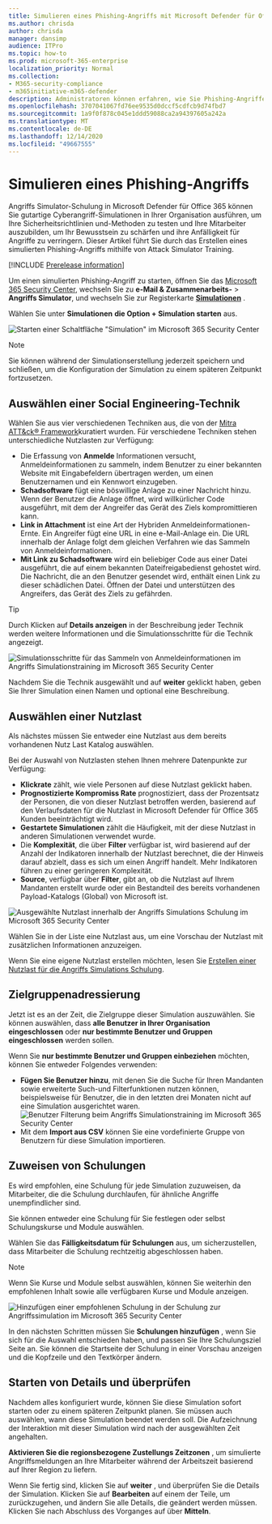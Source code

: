 ```yaml
---
title: Simulieren eines Phishing-Angriffs mit Microsoft Defender für Office 365
ms.author: chrisda
author: chrisda
manager: dansimp
audience: ITPro
ms.topic: how-to
ms.prod: microsoft-365-enterprise
localization_priority: Normal
ms.collection:
- M365-security-compliance
- m365initiative-m365-defender
description: Administratoren können erfahren, wie Sie Phishing-Angriffe simulieren und Ihre Benutzer auf Phishing-Verhinderung mithilfe von Angriffs Simulations Schulungen in Microsoft Defender für Office 365 Schulen.
ms.openlocfilehash: 3707041067fd76ee9535d0dccf5cdfcb9d74fbd7
ms.sourcegitcommit: 1a9f0f878c045e1ddd59088ca2a94397605a242a
ms.translationtype: MT
ms.contentlocale: de-DE
ms.lasthandoff: 12/14/2020
ms.locfileid: "49667555"
---
```

# <a name="simulate-a-phishing-attack"></a>Simulieren eines Phishing-Angriffs

Angriffs Simulator-Schulung in Microsoft Defender für Office 365 können Sie gutartige Cyberangriff-Simulationen in Ihrer Organisation ausführen, um Ihre Sicherheitsrichtlinien und-Methoden zu testen und Ihre Mitarbeiter auszubilden, um Ihr Bewusstsein zu schärfen und ihre Anfälligkeit für Angriffe zu verringern. Dieser Artikel führt Sie durch das Erstellen eines simulierten Phishing-Angriffs mithilfe von Attack Simulator Training.

[!INCLUDE [Prerelease information](../includes/prerelease.md)]

Um einen simulierten Phishing-Angriff zu starten, öffnen Sie das [Microsoft 365 Security Center](https://security.microsoft.com/), wechseln Sie zu **e-Mail & Zusammenarbeits-** \> **Angriffs Simulator**, und wechseln Sie zur Registerkarte [**Simulationen**](https://security.microsoft.com/attacksimulator?viewid=simulations) .

Wählen Sie unter **Simulationen** **die Option + Simulation starten** aus.

![Starten einer Schaltfläche "Simulation" im Microsoft 365 Security Center](../../media/attack-sim-preview-launch.png)

> [!NOTE]
> Sie können während der Simulationserstellung jederzeit speichern und schließen, um die Konfiguration der Simulation zu einem späteren Zeitpunkt fortzusetzen.

## <a name="selecting-a-social-engineering-technique"></a>Auswählen einer Social Engineering-Technik

Wählen Sie aus vier verschiedenen Techniken aus, die von der [Mitra ATT&ck® Framework](https://attack.mitre.org/techniques/enterprise/)kuratiert wurden. Für verschiedene Techniken stehen unterschiedliche Nutzlasten zur Verfügung:

- Die Erfassung von **Anmelde** Informationen versucht, Anmeldeinformationen zu sammeln, indem Benutzer zu einer bekannten Website mit Eingabefeldern übertragen werden, um einen Benutzernamen und ein Kennwort einzugeben.
- **Schadsoftware** fügt eine böswillige Anlage zu einer Nachricht hinzu. Wenn der Benutzer die Anlage öffnet, wird willkürlicher Code ausgeführt, mit dem der Angreifer das Gerät des Ziels kompromittieren kann.
- **Link in Attachment** ist eine Art der Hybriden Anmeldeinformationen-Ernte. Ein Angreifer fügt eine URL in eine e-Mail-Anlage ein. Die URL innerhalb der Anlage folgt dem gleichen Verfahren wie das Sammeln von Anmeldeinformationen.
- **Mit Link zu Schadsoftware** wird ein beliebiger Code aus einer Datei ausgeführt, die auf einem bekannten Dateifreigabedienst gehostet wird. Die Nachricht, die an den Benutzer gesendet wird, enthält einen Link zu dieser schädlichen Datei. Öffnen der Datei und unterstützen des Angreifers, das Gerät des Ziels zu gefährden.

> [!TIP]
> Durch Klicken auf **Details anzeigen** in der Beschreibung jeder Technik werden weitere Informationen und die Simulationsschritte für die Technik angezeigt.
>
> ![Simulationsschritte für das Sammeln von Anmeldeinformationen im Angriffs Simulationstraining im Microsoft 365 Security Center](../../media/attack-sim-preview-sim-steps.png)

Nachdem Sie die Technik ausgewählt und auf **weiter** geklickt haben, geben Sie Ihrer Simulation einen Namen und optional eine Beschreibung.

## <a name="selecting-a-payload"></a>Auswählen einer Nutzlast

Als nächstes müssen Sie entweder eine Nutzlast aus dem bereits vorhandenen Nutz Last Katalog auswählen.

Bei der Auswahl von Nutzlasten stehen Ihnen mehrere Datenpunkte zur Verfügung:

- **Klickrate** zählt, wie viele Personen auf diese Nutzlast geklickt haben.
- **Prognostizierte Kompromiss Rate** prognostiziert, dass der Prozentsatz der Personen, die von dieser Nutzlast betroffen werden, basierend auf den Verlaufsdaten für die Nutzlast in Microsoft Defender für Office 365 Kunden beeinträchtigt wird.
- **Gestartete Simulationen** zählt die Häufigkeit, mit der diese Nutzlast in anderen Simulationen verwendet wurde.
- Die **Komplexität**, die über **Filter** verfügbar ist, wird basierend auf der Anzahl der Indikatoren innerhalb der Nutzlast berechnet, die der Hinweis darauf abzielt, dass es sich um einen Angriff handelt. Mehr Indikatoren führen zu einer geringeren Komplexität.
- **Source**, verfügbar über **Filter**, gibt an, ob die Nutzlast auf Ihrem Mandanten erstellt wurde oder ein Bestandteil des bereits vorhandenen Payload-Katalogs (Global) von Microsoft ist.

![Ausgewählte Nutzlast innerhalb der Angriffs Simulations Schulung im Microsoft 365 Security Center](../../media/attack-sim-preview-select-payload.png)

Wählen Sie in der Liste eine Nutzlast aus, um eine Vorschau der Nutzlast mit zusätzlichen Informationen anzuzeigen.

Wenn Sie eine eigene Nutzlast erstellen möchten, lesen Sie [Erstellen einer Nutzlast für die Angriffs Simulations Schulung](attack-simulation-training-payloads.md).

## <a name="audience-targeting"></a>Zielgruppenadressierung

Jetzt ist es an der Zeit, die Zielgruppe dieser Simulation auszuwählen. Sie können auswählen, dass **alle Benutzer in Ihrer Organisation eingeschlossen** oder **nur bestimmte Benutzer und Gruppen eingeschlossen** werden sollen.

Wenn Sie **nur bestimmte Benutzer und Gruppen einbeziehen** möchten, können Sie entweder Folgendes verwenden:

- **Fügen Sie Benutzer hinzu**, mit denen Sie die Suche für Ihren Mandanten sowie erweiterte Such-und Filterfunktionen nutzen können, beispielsweise für Benutzer, die in den letzten drei Monaten nicht auf eine Simulation ausgerichtet waren.
  ![Benutzer Filterung beim Angriffs Simulationstraining im Microsoft 365 Security Center](../../media/attack-sim-preview-user-targeting.png)
- Mit dem **Import aus CSV** können Sie eine vordefinierte Gruppe von Benutzern für diese Simulation importieren.

## <a name="assigning-training"></a>Zuweisen von Schulungen

Es wird empfohlen, eine Schulung für jede Simulation zuzuweisen, da Mitarbeiter, die die Schulung durchlaufen, für ähnliche Angriffe unempfindlicher sind.

Sie können entweder eine Schulung für Sie festlegen oder selbst Schulungskurse und Module auswählen.

Wählen Sie das **Fälligkeitsdatum für Schulungen** aus, um sicherzustellen, dass Mitarbeiter die Schulung rechtzeitig abgeschlossen haben.

> [!NOTE]
> Wenn Sie Kurse und Module selbst auswählen, können Sie weiterhin den empfohlenen Inhalt sowie alle verfügbaren Kurse und Module anzeigen.
>
> ![Hinzufügen einer empfohlenen Schulung in der Schulung zur Angriffssimulation im Microsoft 365 Security Center](../../media/attack-sim-preview-add-training.png)

In den nächsten Schritten müssen Sie **Schulungen hinzufügen** , wenn Sie sich für die Auswahl entschieden haben, und passen Sie Ihre Schulungsziel Seite an. Sie können die Startseite der Schulung in einer Vorschau anzeigen und die Kopfzeile und den Textkörper ändern.

## <a name="launch-details-and-review"></a>Starten von Details und überprüfen

Nachdem alles konfiguriert wurde, können Sie diese Simulation sofort starten oder zu einem späteren Zeitpunkt planen. Sie müssen auch auswählen, wann diese Simulation beendet werden soll. Die Aufzeichnung der Interaktion mit dieser Simulation wird nach der ausgewählten Zeit angehalten.

**Aktivieren Sie die regionsbezogene Zustellungs Zeitzonen** , um simulierte Angriffsmeldungen an Ihre Mitarbeiter während der Arbeitszeit basierend auf Ihrer Region zu liefern.

Wenn Sie fertig sind, klicken Sie auf **weiter** , und überprüfen Sie die Details der Simulation. Klicken Sie auf **Bearbeiten** auf einem der Teile, um zurückzugehen, und ändern Sie alle Details, die geändert werden müssen. Klicken Sie nach Abschluss des Vorganges auf über **Mitteln**.
